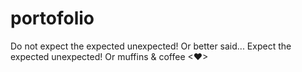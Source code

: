# portofolio

Do not expect the expected unexpected!
    Or better said...
        Expect the expected unexpected!
Or muffins & coffee <♥>
<!-- 
OK, maybe last time I forgot to add some updates here, it happens even with the best of us...
Sadly...
Anyway, at least on macOS the dark mode based on system settings works (so far and at least on live server, let's see after production version goes online on GitHub, so I can test mobile as well).
 -->